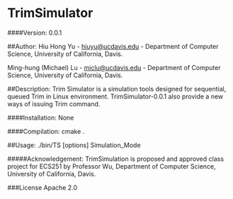 # TrimSimulator

####Version: 
0.0.1

##Author: 
Hiu Hong Yu - hiuyu@ucdavis.edu - Department of Computer Science, University of California, Davis.

Ming-hung (Michael) Lu - miclu@ucdavis.edu - Department of Computer Science, University of California, Davis.

##Description:
Trim Simulator is a simulation tools designed for sequential, queued Trim in Linux environment.
TrimSimulator-0.0.1 also provide a new ways of issuing Trim command.

####Installation:
None

####Compilation:
cmake .

##Usage: 
./bin/TS [options] Simulation_Mode

#####Acknowledgement: 
TrimSimulation is proposed and approved class project for ECS251 by Professor Wu, Department of Computer Science, University of California, Davis.

###License
Apache 2.0
